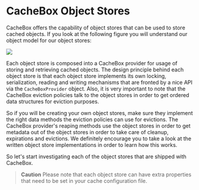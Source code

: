 # CacheBox Object Stores

CacheBox offers the capability of object stores that can be used to store cached objects. If you look at the following figure you will understand our object model for our object stores:

![](../../images/cachebox\_majorclasses.png)

Each object store is composed into a CacheBox provider for usage of storing and retrieving cached objects. The design principle behind each object store is that each object store implements its own locking, serialization, reading and writing mechanisms that are fronted by a nice API via the `CacheBoxProvider` object. Also, it is very important to note that the CacheBox eviction policies talk to the object stores in order to get ordered data structures for eviction purposes.

So if you will be creating your own object stores, make sure they implement the right data methods the eviction policies can use for evictions. The CacheBox provider's reaping methods use the object stores in order to get metadata out of the object stores in order to take care of cleanup, expirations and evictions. We definitely encourage you to take a look at the written object store implementations in order to learn how this works.

So let's start investigating each of the object stores that are shipped with CacheBox.

> **Caution** Please note that each object store can have extra properties that need to be set in your cache configuration file.
